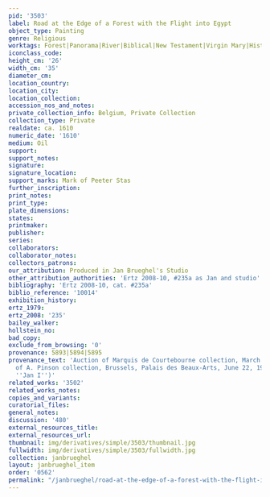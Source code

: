 ```yaml
---
pid: '3503'
label: Road at the Edge of a Forest with the Flight into Egypt
object_type: Painting
genre: Religious
worktags: Forest|Panorama|River|Biblical|New Testament|Virgin Mary|History|Landscape
iconclass_code:
height_cm: '26'
width_cm: '35'
diameter_cm:
location_country:
location_city:
location_collection:
accession_nos_and_notes:
private_collection_info: Belgium, Private Collection
collection_type: Private
realdate: ca. 1610
numeric_date: '1610'
medium: Oil
support:
support_notes:
signature:
signature_location:
support_marks: Mark of Peeter Stas
further_inscription:
print_notes:
print_type:
plate_dimensions:
states:
printmaker:
publisher:
series:
collaborators:
collaborator_notes:
collectors_patrons:
our_attribution: Produced in Jan Brueghel's Studio
other_attribution_authorities: 'Ertz 2008-10, #235a as Jan and studio'
bibliography: 'Ertz 2008-10, cat. #235a'
biblio_reference: '10014'
exhibition_history:
ertz_1979:
ertz_2008: '235'
bailey_walker:
hollstein_no:
bad_copy:
exclude_from_browsing: '0'
provenance: 5893|5894|5895
provenance_text: 'Auction of Marquis de Courtebourne collection, March 30, 1880|Auction
  of A. Pinson collection, Brussels, Palais des Beaux-Arts, June 22, 1946, #55 (as
  ''Jan I'')'
related_works: '3502'
related_works_notes:
copies_and_variants:
curatorial_files:
general_notes:
discussion: '480'
external_resources_title:
external_resources_url:
thumbnail: img/derivatives/simple/3503/thumbnail.jpg
fullwidth: img/derivatives/simple/3503/fullwidth.jpg
collection: janbrueghel
layout: janbrueghel_item
order: '0562'
permalink: "/janbrueghel/road-at-the-edge-of-a-forest-with-the-flight-into-egypt"
---
```

